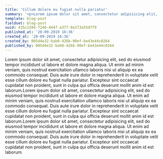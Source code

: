 ```yaml
---
title: 'Cillum dolore eu fugiat nulla pariatur'
summary: '<p>Lorem ipsum dolor sit amet, consectetur adipisicing elit, sed do eiusmod tempor incididunt ut labore et dolore magna aliqua. Ut enim ad minim veniam, quis nostrud exercitation ullamco laboris nisi ut aliquip ex ea commodo consequat. Duis aute irure dolor in reprehenderit in voluptate velit esse cillum dolore eu fugiat nulla pariatur. Excepteur sint occaecat cupidatat non proident, sunt in culpa qui officia deserunt mollit anim id est laborum.</p>'
template: blog-post
fieldset: blog-post
uuid: 435c2204-7246-444f-a377-8e273a55d7f9
published_at: '20-09-2019 16:36'
created_at: '20-09-2019 16:36'
created_by: 005d4e32-bab0-426b-90ef-be43e44c0264
published_by: 005d4e32-bab0-426b-90ef-be43e44c0264
---
```

<p>
    Lorem ipsum dolor sit amet, consectetur adipisicing elit, sed do eiusmod
    tempor incididunt ut labore et dolore magna aliqua. Ut enim ad minim veniam, quis
    nostrud exercitation ullamco laboris nisi ut aliquip ex ea commodo consequat. Duis
    aute irure dolor in reprehenderit in voluptate velit esse cillum dolore eu fugiat
    nulla pariatur. Excepteur sint occaecat cupidatat non proident, sunt in culpa qui
    officia deserunt mollit anim id est laborum.Lorem ipsum dolor sit amet, consectetur
    adipisicing elit, sed do eiusmod tempor incididunt ut labore et dolore magna aliqua.
    Ut enim ad minim veniam, quis nostrud exercitation ullamco laboris nisi ut aliquip
    ex ea commodo consequat. Duis aute irure dolor in reprehenderit in voluptate velit
    esse cillum dolore eu fugiat nulla pariatur. Excepteur sint occaecat cupidatat non
    proident, sunt in culpa qui officia deserunt mollit anim id est laborum.Lorem ipsum
    dolor sit amet, consectetur adipisicing elit, sed do eiusmod tempor incididunt ut
    labore et dolore magna aliqua. Ut enim ad minim veniam, quis nostrud exercitation
    ullamco laboris nisi ut aliquip ex ea commodo consequat. Duis aute irure dolor in
    reprehenderit in voluptate velit esse cillum dolore eu fugiat nulla pariatur. Excepteur
    sint occaecat cupidatat non proident, sunt in culpa qui officia deserunt mollit
    anim id est laborum.
</p>